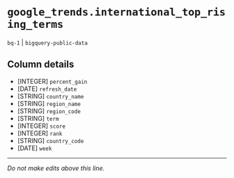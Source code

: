 # `google_trends.international_top_rising_terms`
`bq-1` | `bigquery-public-data`

## Column details
* [INTEGER]   `percent_gain`
* [DATE]      `refresh_date`
* [STRING]    `country_name`
* [STRING]    `region_name`
* [STRING]    `region_code`
* [STRING]    `term`
* [INTEGER]   `score`
* [INTEGER]   `rank`
* [STRING]    `country_code`
* [DATE]      `week`

-------------------------------------------------------------------------------
*Do not make edits above this line.*
